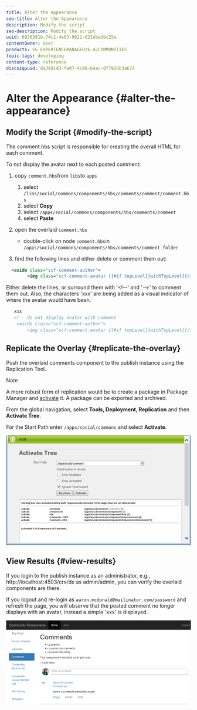 ```yaml
---
title: Alter the Appearance
seo-title: Alter the Appearance
description: Modify the script
seo-description: Modify the script
uuid: 6930381b-74c1-4e63-9621-621dbedbc25e
contentOwner: User
products: SG_EXPERIENCEMANAGER/6.4/COMMUNITIES
topic-tags: developing
content-type: reference
discoiquuid: da3891d3-fa07-4c88-b4ac-077926b3a674
---
```


# Alter the Appearance {#alter-the-appearance}

## Modify the Script {#modify-the-script}

The comment.hbs script is responsible for creating the overall HTML for each comment.

To not display the avatar next to each posted comment:

1. copy `comment.hbs`from `libs`to `apps`

    1. select `/libs/social/commons/components/hbs/comments/comment/comment.hbs`
    1. select **Copy**
    1. select `/apps/social/commons/components/hbs/comments/comment`
    1. select **Paste**

1. open the overlaid `comment.hbs`

    * double-click on node  `comment.hbs`in `/apps/social/commons/components/hbs/comments/comment folder`

1. find the following lines and either delete or comment them out:

```xml
  <aside class="scf-comment-author">
        <img class="scf-comment-avatar {{#if topLevel}}withTopLevel{{/if}}" src="{{author.avatarUrl}}"></img>

```

Either delete the lines, or surround them with '&lt;!--' and '--&gt;' to comment them out. Also, the characters 'xxx' are being added as a visual indicator of where the avatar would have been.

```xml
   xxx
   <!-- do not display avatar with comment
    <aside class="scf-comment-author">
        <img class="scf-comment-avatar {{#if topLevel}}withTopLevel{{/if}}" src="{{author.avatarUrl}}"></img>

```

## Replicate the Overlay {#replicate-the-overlay}

Push the overlaid comments component to the publish instance using the Replication Tool.

>[!NOTE]
>
>A more robust form of replication would be to create a package in Package Manager and [activate](/help/sites-administering/package-manager.md#replicating-packages) it. A package can be exported and archived.

From the global navigation, select **Tools, Deployment, Replication** and then **Activate Tree**.

For the Start Path enter `/apps/social/commons` and select **Activate**.

![](assets/chlimage_1-42.png) 

## View Results {#view-results}

If you login to the publish instance as an administrator, e.g., http://localhost:4503/crx/de as admin/admin, you can verify the overlaid components are there.

If you logout and re-login as `aaron.mcdonald@mailinator.com/password` and refresh the page, you will observe that the posted comment no longer displays with an avatar, instead a simple 'xxx' is displayed.

![](assets/chlimage_1-43.png) 

